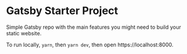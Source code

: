 # Gatsby Starter Project

Simple Gatsby repo with the main features you might need to build your static website.

To run locally, `yarn`, then `yarn dev`, then open https://localhost:8000.
